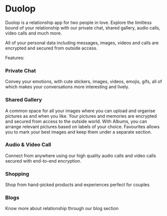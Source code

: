 # Duolop

Duolop is a relationship app for two people in love. Explore the limitless bound of your relationship with our private chat, shared gallery, audio calls, video calls and much more.

All of your personal data including messages, images, videos and calls are encrypted and secured from outside access.

Features:

### Private Chat
Convey your emotions, with cute stickers, images, videos, emojis, gifs, all of which makes your conversations more interesting and lively.

### Shared Gallery
A common space for all your images where you can upload and organise pictures as and when you like. Your pictures and memories are encrypted and secured from access to the outside world. With Albums, you can arrange relevant pictures based on labels of your choice. Favourites allows you to mark your best images and keep them under a separate section.

### Audio & Video Call
Connect from anywhere using our high quality audio calls and video calls secured with end-to-end encryption.

### Shopping
Shop from hand-picked products and experiences perfect for couples

### Blogs
Know more about relationship through our blog section
